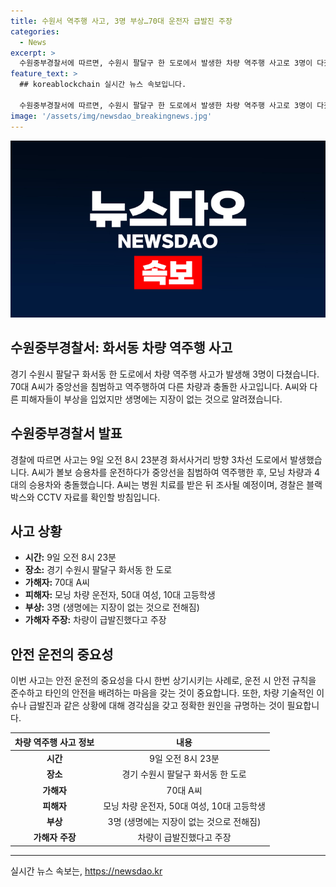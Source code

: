 ```yaml
---
title: 수원서 역주행 사고, 3명 부상…70대 운전자 급발진 주장
categories:
  - News
excerpt: >
  수원중부경찰서에 따르면, 수원시 팔달구 한 도로에서 발생한 차량 역주행 사고로 3명이 다쳤다. 70대 A씨가 중앙선을 침범해 역주행 중 모닝 차량과 충돌하며 더 4대의 차량을 들이받았다. A씨와 모닝 차량 탑승자 2명 등 3명이 다쳐 치료를 받았지만 생명에는 지장이 없다고 전해졌다. A씨는 음주 상태가 아니었으며 차량이 급발진했다는 주장을 했다. 경찰은 블랙박스와 CCTV 등을 확인하고 A씨를 조사할 예정이다.
feature_text: >
  ## koreablockchain 실시간 뉴스 속보입니다.

  수원중부경찰서에 따르면, 수원시 팔달구 한 도로에서 발생한 차량 역주행 사고로 3명이 다쳤다. 70대 A씨가 중앙선을 침범해 역주행 중 모닝 차량과 충돌하며 더 4대의 차량을 들이받았다. A씨와 모닝 차량 탑승자 2명 등 3명이 다쳐 치료를 받았지만 생명에는 지장이 없다고 전해졌다. A씨는 음주 상태가 아니었으며 차량이 급발진했다는 주장을 했다. 경찰은 블랙박스와 CCTV 등을 확인하고 A씨를 조사할 예정이다.
image: '/assets/img/newsdao_breakingnews.jpg'
---
```


<p><img src="/assets/img/newsdao_breakingnews.jpg" alt="koreablockchain 속보" /></p>

<h2>수원중부경찰서: 화서동 차량 역주행 사고</h2>

<p data-ke-size="size16">경기 수원시 팔달구 화서동 한 도로에서 차량 역주행 사고가 발생해 3명이 다쳤습니다. 70대 A씨가 중앙선을 침범하고 역주행하여 다른 차량과 충돌한 사고입니다. A씨와 다른 피해자들이 부상을 입었지만 생명에는 지장이 없는 것으로 알려졌습니다.</p>

<h2>수원중부경찰서 발표</h2>

<p data-ke-size="size16">경찰에 따르면 사고는 9일 오전 8시 23분경 화서사거리 방향 3차선 도로에서 발생했습니다. A씨가 볼보 승용차를 운전하다가 중앙선을 침범하여 역주행한 후, 모닝 차량과 4대의 승용차와 충돌했습니다. A씨는 병원 치료를 받은 뒤 조사될 예정이며, 경찰은 블랙박스와 CCTV 자료를 확인할 방침입니다.</p>

<h2>사고 상황</h2>

<ul>
<li><b>시간:</b> 9일 오전 8시 23분</li>
<li><b>장소:</b> 경기 수원시 팔달구 화서동 한 도로</li>
<li><b>가해자:</b> 70대 A씨</li>
<li><b>피해자:</b> 모닝 차량 운전자, 50대 여성, 10대 고등학생</li>
<li><b>부상:</b> 3명 (생명에는 지장이 없는 것으로 전해짐)</li>
<li><b>가해자 주장:</b> 차량이 급발진했다고 주장</li>
</ul>

<h2>안전 운전의 중요성</h2>

<p data-ke-size="size16">이번 사고는 안전 운전의 중요성을 다시 한번 상기시키는 사례로, 운전 시 안전 규칙을 준수하고 타인의 안전을 배려하는 마음을 갖는 것이 중요합니다. 또한, 차량 기술적인 이슈나 급발진과 같은 상황에 대해 경각심을 갖고 정확한 원인을 규명하는 것이 필요합니다.</p>

<table>
<thead>
<tr>
<th>차량 역주행 사고 정보</th>
<th>내용</th>
</tr>
</thead>
<tbody>
<tr>
<td style="text-align: center; height: 17px;"><b>시간</b></td>
<td style="text-align: center; height: 17px;">9일 오전 8시 23분</td>
</tr>
<tr>
<td style="text-align: center; height: 17px;"><b>장소</b></td>
<td style="text-align: center; height: 17px;">경기 수원시 팔달구 화서동 한 도로</td>
</tr>
<tr>
<td style="text-align: center; height: 17px;"><b>가해자</b></td>
<td style="text-align: center; height: 17px;">70대 A씨</td>
</tr>
<tr>
<td style="text-align: center; height: 17px;"><b>피해자</b></td>
<td style="text-align: center; height: 17px;">모닝 차량 운전자, 50대 여성, 10대 고등학생</td>
</tr>
<tr>
<td style="text-align: center; height: 17px;"><b>부상</b></td>
<td style="text-align: center; height: 17px;">3명 (생명에는 지장이 없는 것으로 전해짐)</td>
</tr>
<tr>
<td style="text-align: center; height: 17px;"><b>가해자 주장</b></td>
<td style="text-align: center; height: 17px;">차량이 급발진했다고 주장</td>
</tr>
</tbody>
</table>

<hr>
실시간 뉴스 속보는, <a href="https://newsdao.kr" rel="dofollow">https://newsdao.kr</a>


